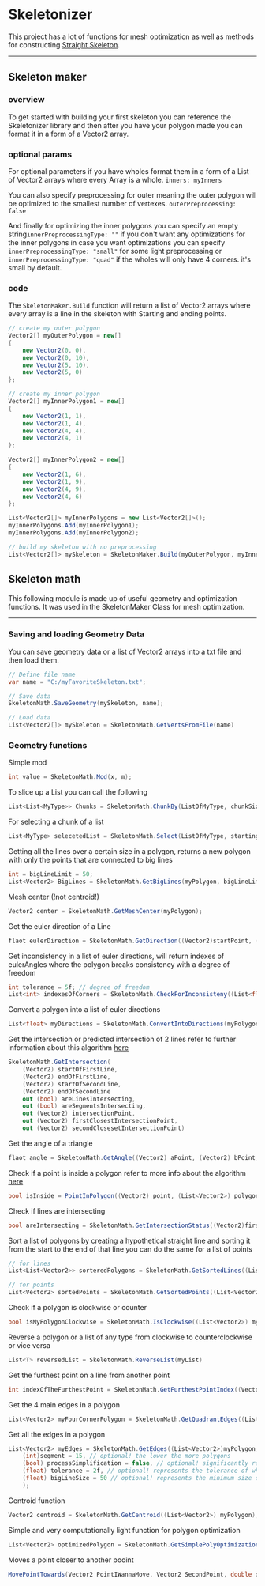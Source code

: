 # Skeletonizer

This project has a lot of functions for mesh optimization
as well as methods for constructing [Straight Skeleton](https://en.wikipedia.org/wiki/Straight_skeleton).
___
## Skeleton maker
### overview
To get started with building your first skeleton you can
reference the Skeletonizer library and then after you have
your polygon made you can format it in a form of a Vector2
array. 

### optional params
For optional parameters if you have wholes format them in a form of a List of Vector2
arrays where every Array is a whole. `inners: myInners`

You can also specify preprocessing for outer meaning the outer
polygon will be optimized to the smallest number of vertexes. `outerPreprocessing: false`

And finally for optimizing the inner polygons you can specify an empty string`innerPreprocessingType: ""`
if you don't want any optimizations for the inner polygons 
in case you want optimizations you can specify `innerPreprocessingType: "small"` for some
light preprocessing or `innerPreprocessingType: "quad"` if the wholes will only have 4 corners.
it's small by default.
### code

The `SkeletonMaker.Build` function will return a list of Vector2 arrays where every array is a
line in the skeleton with Starting and ending points.

```cs
// create my outer polygon
Vector2[] myOuterPolygon = new[]
{
    new Vector2(0, 0),
    new Vector2(0, 10),
    new Vector2(5, 10),
    new Vector2(5, 0)
};

// create my inner polygon
Vector2[] myInnerPolygon1 = new[]
{
    new Vector2(1, 1),
    new Vector2(1, 4),
    new Vector2(4, 4),
    new Vector2(4, 1)
};

Vector2[] myInnerPolygon2 = new[]
{
    new Vector2(1, 6),
    new Vector2(1, 9),
    new Vector2(4, 9),
    new Vector2(4, 6)
};

List<Vector2[]> myInnerPolygons = new List<Vector2[]>();
myInnerPolygons.Add(myInnerPolygon1);
myInnerPolygons.Add(myInnerPolygon2);

// build my skeleton with no preprocessing
List<Vector2[]> mySkeleton = SkeletonMaker.Build(myOuterPolygon, myInnerPolygons, outerPreprocessing: false, innerPreprocessingType: "");
```

## Skeleton math
This following module is made up of useful geometry and optimization functions. It was used in
the SkeletonMaker Class for mesh optimization.
___

### Saving and loading Geometry Data
You can save geometry data or a list of Vector2 arrays into a txt file and then load them.

```cs
// Define file name 
var name = "C:/myFavoriteSkeleton.txt";

// Save data
SkeletonMath.SaveGeometry(mySkeleton, name);

// Load data
List<Vector2[]> mySkeleton = SkeletonMath.GetVertsFromFile(name)
```

### Geometry functions
Simple mod
```cs
int value = SkeletonMath.Mod(x, m);
```

To slice up a List you can call the following
```cs
List<List<MyType>> Chunks = SkeletonMath.ChunkBy(ListOfMyType, chunkSize);
```

For selecting a chunk of a list
```cs
List<MyType> selecetedList = SkeletonMath.Select(ListOfMyType, startingIndex, endingIndex);
```

Getting all the lines over a certain size in a polygon, 
returns a new polygon with only the points that are connected to big lines
```cs
int = bigLineLimit = 50;
List<Vector2> BigLines = SkeletonMath.GetBigLines(myPolygon, bigLineLimit);
```

Mesh center (!not centroid!)
```cs
Vector2 center = SkeletonMath.GetMeshCenter(myPolygon);
```

Get the euler direction of a Line
```cs
flaot eulerDirection = SkeletonMath.GetDirection((Vector2)startPoint, (Vector2)endPoint);
```

Get inconsistency in a list of euler directions, will
return indexes of eulerAngles where the polygon breaks consistency
with a degree of freedom
```cs
int tolerance = 5f; // degree of freedom
List<int> indexesOfCorners = SkeletonMath.CheckForInconsisteny((List<float>)myPolygonEulerList, (flaot)tolerance);
```

Convert a polygon into a list of euler directions
```cs
List<float> myDirections = SkeletonMath.ConvertIntoDirections(myPolygon);
```

Get the intersection or predicted intersection of 2 lines
refer to further information about this algorithm [here](https://www.geeksforgeeks.org/check-if-two-given-line-segments-intersect/)
```cs
SkeletonMath.GetIntersection(
    (Vector2) startOfFirstLine,
    (Vector2) endOfFirstLine,
    (Vector2) startOfSecondLine,
    (Vector2) endOfSecondLine
    out (bool) areLinesIntersecting,
    out (bool) areSegmentsIntersecting,
    out (Vector2) intersectionPoint,
    out (Vector2) firstClosestIntersectionPoint,
    out (Vector2) secondClosesetIntersectionPoint)
```

Get the angle of a triangle
```cs
flaot angle = SkeletonMath.GetAngle((Vector2) aPoint, (Vector2) bPoint, (Vector2) cPoint);
```

Check if a point is inside a polygon refer to more info about the algorithm [here](https://www.geeksforgeeks.org/how-to-check-if-a-given-point-lies-inside-a-polygon/)
```cs
bool isInside = PointInPolygon((Vector2) point, (List<Vector2>) polygon);
```

Check if lines are intersecting
```cs
bool areIntersecting = SkeletonMath.GetIntersectionStatus((Vector2)firstLineStartingPoint, (Vector2)firstLineEndingPoint, (Vector2)secondLineStartingPoint, (Vector2)secondLineEndingPoint)
```

Sort a list of polygons by creating a hypothetical straight line
and sorting it from the start to the end of that line you can do
the same for a list of points
```cs
// for lines
List<List<Vector2>> sorteredPolygons = SkeletonMath.GetSortedLines((List<List<Vector2>>)ListOfMyPolygons);

// for points
List<Vector2> sortedPoints = SkeletonMath.GetSortedPoints((List<Vector2>) myPoints);
```

Check if a polygon is clockwise or counter
```cs
bool isMyPolygonClockwise = SkeletonMath.IsClockwise((List<Vector2>) myPolygon);
```

Reverse a polygon or a list of any type from clockwise to counterclockwise or vice versa
```cs
List<T> reversedList = SkeletonMath.ReverseList(myList)
```

Get the furthest point on a line from another point
```cs
int indexOfTheFurthestPoint = SkeletonMath.GetFurthestPointIndex((Vector2)pointForMessuring, (List<Vector2>)myListOfPoints);
```

Get the 4 main edges in a polygon
```cs
List<Vector2> myFourCornerPolygon = SkeletonMath.GetQuadrantEdges((List<Vector2>) myPolygon);
```

Get all the edges in a polygon
```cs
List<Vector2> myEdges = SkeletonMath.GetEdges((List<Vector2>)myPolygon,
    (int)segment = 15, // optional! the lower the more polygons
    (bool) processSimplification = false, // optional! significantly reduces the number of polygons if true
    (float) tolerance = 2f, // optional! represents the tolerance of what angle is considered an edge the higher the higher polycount
    (float) bigLineSize = 50 // optional! represents the minimum size of the lines in the polygon 
    );
```

Centroid function 
```cs
Vector2 centroid = SkeletonMath.GetCentroid((List<Vector2>) myPolygon);
```

Simple and very computationally light function for polygon optimization
```cs
List<Vector2> optimizedPolygon = SkeletonMath.GetSimplePolyOptimization((List<Vector2>) myPolygon);
```

Moves a point closer to another pooint
```cs
MovePointTowards(Vector2 PointIWannaMove, Vector2 SecondPoint, double distance);
```
